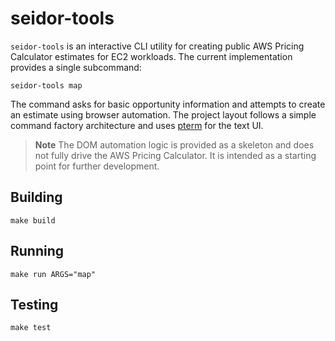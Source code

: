 # seidor-tools

`seidor-tools` is an interactive CLI utility for creating public AWS Pricing Calculator estimates for EC2 workloads.  The current implementation provides a single subcommand:

```
seidor-tools map
```

The command asks for basic opportunity information and attempts to create an estimate using browser automation.  The project layout follows a simple command factory architecture and uses [pterm](https://github.com/pterm/pterm) for the text UI.

> **Note**
> The DOM automation logic is provided as a skeleton and does not fully drive the AWS Pricing Calculator.  It is intended as a starting point for further development.

## Building

```
make build
```

## Running

```
make run ARGS="map"
```

## Testing

```
make test
```
